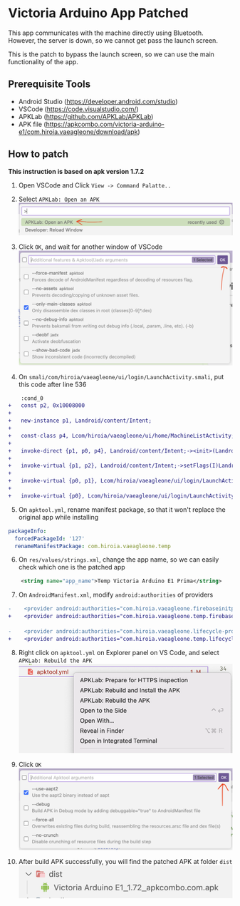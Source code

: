 # Victoria Arduino App Patched

This app communicates with the machine directly using Bluetooth. However, the server is down, so we cannot get pass the launch screen. 

This is the patch to bypass the launch screen, so we can use the main functionality of the app.

## Prerequisite Tools

- Android Studio (https://developer.android.com/studio)
- VSCode (https://code.visualstudio.com/)
- APKLab (https://github.com/APKLab/APKLab)
- APK file (https://apkcombo.com/victoria-arduino-e1/com.hiroia.vaeagleone/download/apk)

## How to patch

**This instruction is based on apk version 1.7.2**

1. Open VSCode and Click `View -> Command Palatte..`
2. Select `APKLab: Open an APK`
![Step 1](/images/1.png)

3. Click `OK`, and wait for another window of VSCode
![Step 2](/images/2.png)

4. On `smali/com/hiroia/vaeagleone/ui/login/LaunchActivity.smali`, put this code after line 536
```diff
    :cond_0
+   const p2, 0x10008000
+
+   new-instance p1, Landroid/content/Intent;
+
+   const-class p4, Lcom/hiroia/vaeagleone/ui/home/MachineListActivity;
+
+   invoke-direct {p1, p0, p4}, Landroid/content/Intent;-><init>(Landroid/content/Context;Ljava/lang/Class;)V
+
+   invoke-virtual {p1, p2}, Landroid/content/Intent;->setFlags(I)Landroid/content/Intent;
+
+   invoke-virtual {p0, p1}, Lcom/hiroia/vaeagleone/ui/login/LaunchActivity;->startActivity(Landroid/content/Intent;)V
+
+   invoke-virtual {p0}, Lcom/hiroia/vaeagleone/ui/login/LaunchActivity;->finish()V
```
5. On `apktool.yml`, rename manifest package, so that it won't replace the original app while installing
```yaml
packageInfo:
  forcedPackageId: '127'
  renameManifestPackage: com.hiroia.vaeagleone.temp
```
6. On `res/values/strings.xml`, change the app name, so we can easily check which one is the patched app
```xml
    <string name="app_name">Temp Victoria Arduino E1 Prima</string>
```
7. On `AndroidManifest.xml`, modify `android:authorities` of providers
```diff
-    <provider android:authorities="com.hiroia.vaeagleone.firebaseinitprovider"
+    <provider android:authorities="com.hiroia.vaeagleone.temp.firebaseinitprovider"

-    <provider android:authorities="com.hiroia.vaeagleone.lifecycle-process"
+    <provider android:authorities="com.hiroia.vaeagleone.temp.lifecycle-process"
```
8. Right click on `apktool.yml` on Explorer panel on VS Code, and select `APKLab: Rebuild the APK`
![Step 6](/images/6.png)

9. Click `OK`
![Step 7](/images/7.png)

10. After build APK successfully, you will find the patched APK at folder `dist`
![Step 8](/images/8.png)